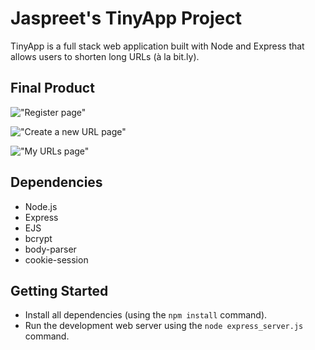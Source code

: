 # Jaspreet's TinyApp Project

TinyApp is a full stack web application built with Node and Express that allows users to shorten long URLs (à la bit.ly).

## Final Product

!["Register page"](1)

!["Create a new URL page"](2)

!["My URLs page"](3)


## Dependencies

- Node.js
- Express
- EJS
- bcrypt
- body-parser
- cookie-session

## Getting Started

- Install all dependencies (using the `npm install` command).
- Run the development web server using the `node express_server.js` command.